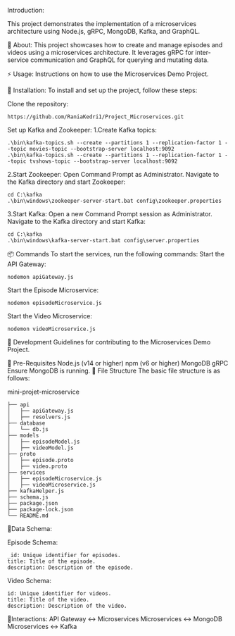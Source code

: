 Introduction:

This project demonstrates the implementation of a microservices architecture using Node.js, gRPC, MongoDB, Kafka, and GraphQL.

🔰 About:
This project showcases how to create and manage episodes and videos using a microservices architecture. It leverages gRPC for inter-service communication and GraphQL for querying and mutating data.

⚡ Usage:
Instructions on how to use the Microservices Demo Project.

🔌 Installation:
To install and set up the project, follow these steps:

Clone the repository:

	https://github.com/RaniaKedri1/Project_Microservices.git
 
Set up Kafka and Zookeeper:
1.Create Kafka topics:

	.\bin\kafka-topics.sh --create --partitions 1 --replication-factor 1 --topic movies-topic --bootstrap-server localhost:9092
	.\bin\kafka-topics.sh --create --partitions 1 --replication-factor 1 --topic tvshows-topic --bootstrap-server localhost:9092
 
2.Start Zookeeper:
Open Command Prompt as Administrator.
Navigate to the Kafka directory and start Zookeeper:

 	cd C:\kafka
	.\bin\windows\zookeeper-server-start.bat config\zookeeper.properties

3.Start Kafka:
Open a new Command Prompt session as Administrator.
Navigate to the Kafka directory and start Kafka:
	
 	cd C:\kafka
	.\bin\windows\kafka-server-start.bat config\server.properties


📦 Commands
To start the services, run the following commands:
Start the API Gateway:

	nodemon apiGateway.js
 
 Start the Episode Microservice:
 
 	nodemon episodeMicroservice.js
  
  Start the Video Microservice:

  	nodemon videoMicroservice.js

🔧 Development
Guidelines for contributing to the Microservices Demo Project.

📓 Pre-Requisites
	Node.js (v14 or higher)
	npm (v6 or higher)
	MongoDB
	gRPC
Ensure MongoDB is running.
📁 File Structure
The basic file structure is as follows:

mini-projet-microservice

	├── api
	│   ├── apiGateway.js
	│   ├── resolvers.js
	├── database
	│   └── db.js
	├── models
	│   ├── episodeModel.js
	│   ├── videoModel.js
	├── proto
	│   ├── episode.proto
	│   ├── video.proto
	├── services
	│   ├── episodeMicroservice.js
	│   ├── videoMicroservice.js
	├── kafkaHelper.js
	├── schema.js
	├── package.json
	├── package-lock.json
	└── README.md

📄Data Schema:

Episode Schema:
	
 	_id: Unique identifier for episodes.
	title: Title of the episode.
	description: Description of the episode.
 
Video Schema:
	
 	id: Unique identifier for videos.
	title: Title of the video.
	description: Description of the video.
 
📄Interactions:
API Gateway <-> Microservices
Microservices <-> MongoDB
Microservices <-> Kafka
